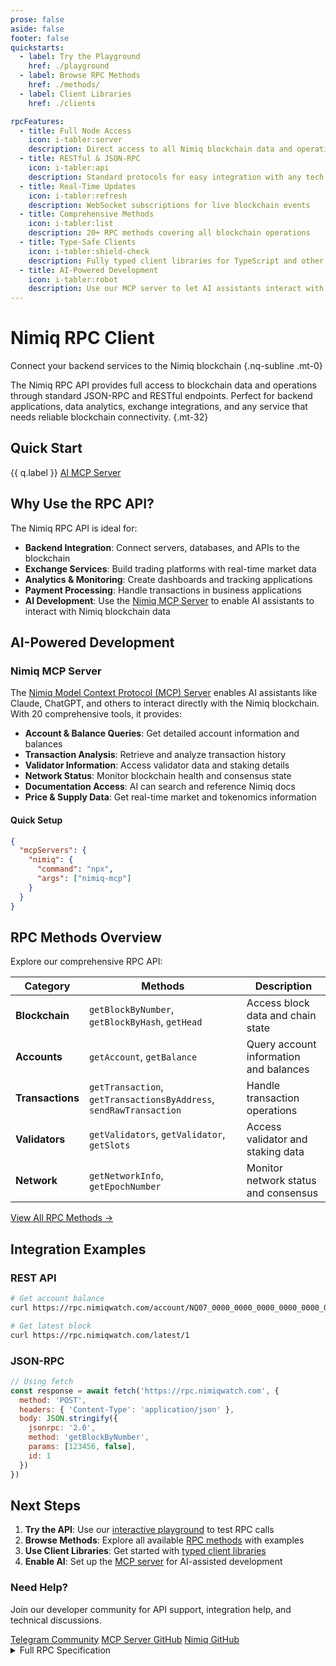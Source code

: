 ```yaml
---
prose: false
aside: false
footer: false
quickstarts:
  - label: Try the Playground
    href: ./playground
  - label: Browse RPC Methods
    href: ./methods/
  - label: Client Libraries
    href: ./clients

rpcFeatures:
  - title: Full Node Access
    icon: i-tabler:server
    description: Direct access to all Nimiq blockchain data and operations
  - title: RESTful & JSON-RPC
    icon: i-tabler:api
    description: Standard protocols for easy integration with any tech stack
  - title: Real-Time Updates
    icon: i-tabler:refresh
    description: WebSocket subscriptions for live blockchain events
  - title: Comprehensive Methods
    icon: i-tabler:list
    description: 20+ RPC methods covering all blockchain operations
  - title: Type-Safe Clients
    icon: i-tabler:shield-check
    description: Fully typed client libraries for TypeScript and other languages
  - title: AI-Powered Development
    icon: i-tabler:robot
    description: Use our MCP server to let AI assistants interact with the RPC API
---
```


# Nimiq RPC Client

Connect your backend services to the Nimiq blockchain {.nq-subline .mt-0}

The Nimiq RPC API provides full access to blockchain data and operations through standard JSON-RPC and RESTful endpoints. Perfect for backend applications, data analytics, exchange integrations, and any service that needs reliable blockchain connectivity. {.mt-32}

## Quick Start

<div flex="~ gap-x-16 gap-y-12 wrap" mt-36 class="nq-raw">
  <a v-for="q in $frontmatter.quickstarts" :key="q.label" :href="q.href" nq-pill-blue nq-arrow>{{ q.label }}</a>
  <a href="https://github.com/onmax/nimiq-mcp" nq-pill-tertiary target="_blank">AI MCP Server</a>
</div>

## Why Use the RPC API?

The Nimiq RPC API is ideal for:

- **Backend Integration**: Connect servers, databases, and APIs to the blockchain
- **Exchange Services**: Build trading platforms with real-time market data
- **Analytics & Monitoring**: Create dashboards and tracking applications
- **Payment Processing**: Handle transactions in business applications
- **AI Development**: Use the [Nimiq MCP Server](https://github.com/onmax/nimiq-mcp) to enable AI assistants to interact with Nimiq blockchain data

<NqGrid f-my-xl :cards="$frontmatter.rpcFeatures" />

## AI-Powered Development

### Nimiq MCP Server

The [Nimiq Model Context Protocol (MCP) Server](https://github.com/onmax/nimiq-mcp) enables AI assistants like Claude, ChatGPT, and others to interact directly with the Nimiq blockchain. With 20 comprehensive tools, it provides:

- **Account & Balance Queries**: Get detailed account information and balances
- **Transaction Analysis**: Retrieve and analyze transaction history
- **Validator Information**: Access validator data and staking details
- **Network Status**: Monitor blockchain health and consensus state
- **Documentation Access**: AI can search and reference Nimiq docs
- **Price & Supply Data**: Get real-time market and tokenomics information

#### Quick Setup

```json
{
  "mcpServers": {
    "nimiq": {
      "command": "npx",
      "args": ["nimiq-mcp"]
    }
  }
}
```

## RPC Methods Overview

Explore our comprehensive RPC API:

| Category | Methods | Description |
|---|---|---|
| **Blockchain** | `getBlockByNumber`, `getBlockByHash`, `getHead` | Access block data and chain state |
| **Accounts** | `getAccount`, `getBalance` | Query account information and balances |
| **Transactions** | `getTransaction`, `getTransactionsByAddress`, `sendRawTransaction` | Handle transaction operations |
| **Validators** | `getValidators`, `getValidator`, `getSlots` | Access validator and staking data |
| **Network** | `getNetworkInfo`, `getEpochNumber` | Monitor network status and consensus |

[View All RPC Methods →](./methods/)

## Integration Examples

### REST API
```bash
# Get account balance
curl https://rpc.nimiqwatch.com/account/NQ07_0000_0000_0000_0000_0000_0000_0000_0000

# Get latest block
curl https://rpc.nimiqwatch.com/latest/1
```

### JSON-RPC
```javascript
// Using fetch
const response = await fetch('https://rpc.nimiqwatch.com', {
  method: 'POST',
  headers: { 'Content-Type': 'application/json' },
  body: JSON.stringify({
    jsonrpc: '2.0',
    method: 'getBlockByNumber',
    params: [123456, false],
    id: 1
  })
})
```

## Next Steps

1. **Try the API**: Use our [interactive playground](./playground) to test RPC calls
2. **Browse Methods**: Explore all available [RPC methods](./methods/) with examples
3. **Use Client Libraries**: Get started with [typed client libraries](./clients)
4. **Enable AI**: Set up the [MCP server](https://github.com/onmax/nimiq-mcp) for AI-assisted development

<div mt-48 p-24 bg="neutral-100 dark:neutral-900" f-rounded-lg>
  <h3 text="f-lg" font-bold mb-12>Need Help?</h3>
  <p text="f-base neutral-700 dark:neutral-300" mb-16>
    Join our developer community for API support, integration help, and technical discussions.
  </p>
  <div flex="~ gap-12 wrap">
    <a href="https://t.me/nimiq" nq-pill-tertiary target="_blank">Telegram Community</a>
    <a href="https://github.com/onmax/nimiq-mcp" nq-pill-tertiary target="_blank">MCP Server GitHub</a>
    <a href="https://github.com/nimiq" nq-pill-tertiary target="_blank">Nimiq GitHub</a>
  </div>
</div>

<details>
<summary>Full RPC Specification</summary>

<<< ../.vitepress/rpc/openrpc-document.json

</details>
